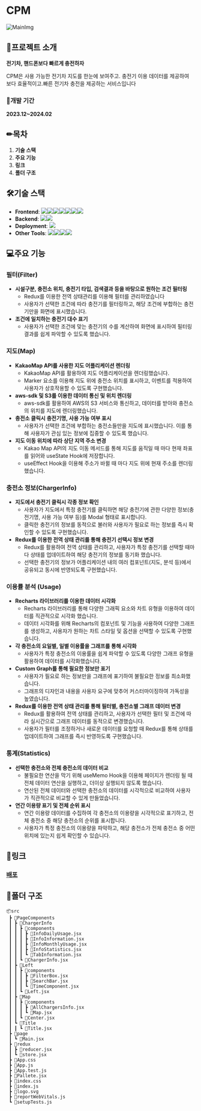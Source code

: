 # CPM
![MainImg](https://github.com/KingGyeongHoo/cpm/assets/117385050/560145ab-d92a-46a8-91cc-a2d43afc66c0](https://github.com/KingGyeongHoo/cpm/blob/main/public/cpm.png?raw=true)
)

## 📃프로젝트 소개

**전기차, 핸드폰보다 빠르게 충전하자**

CPM은 사용 가능한 전기차 지도를 한눈에 보여주고. 충전기 이용 데이터를 제공하여 보다 효율적이고.빠른 전기차 충전을 제공하는 서비스입니다

### 📆개발 기간
**2023.12~2024.02**

## ✏목차
1. **기술 스택**
2. **주요 기능**
3. **링크**
4. **폴더 구조**

## 🛠기술 스택
- **Frontend**: <img src="https://img.shields.io/badge/javascript-F7DF1E?style=for-the-badge&logo=javascript&logoColor=white"><img src="https://img.shields.io/badge/html5-E34F26?style=for-the-badge&logo=html5&logoColor=white"><img src="https://img.shields.io/badge/css-1572B6?style=for-the-badge&logo=css3&logoColor=white"><img src="https://img.shields.io/badge/react-61DAFB?style=for-the-badge&logo=react&logoColor=black"><img src="https://img.shields.io/badge/Styledcomponents-DB7093?style=for-the-badge&logo=styledcomponents&logoColor=white"><img src="https://img.shields.io/badge/redux-764ABC?style=for-the-badge&logo=redux&logoColor=white"><img src="https://img.shields.io/badge/axios-5A29E4?style=for-the-badge&logo=axios&logoColor=white">
- **Backend**:  <img src="https://img.shields.io/badge/amazonaws-232F3E?style=for-the-badge&logo=amazonaws&logoColor=white"><img src="https://img.shields.io/badge/amazons3-569A31?style=for-the-badge&logo=amazons3&logoColor=white">
- **Deployment**: <img src="https://img.shields.io/badge/netlify-00C7B7?style=for-the-badge&logo=netlify&logoColor=white">
- **Other Tools**: <img src="https://img.shields.io/badge/git-F05032?style=for-the-badge&logo=git&logoColor=white"><img src="https://img.shields.io/badge/github-181717?style=for-the-badge&logo=github&logoColor=white"><img src="https://img.shields.io/badge/figma-F24E1E?style=for-the-badge&logo=figma&logoColor=white"><img src="https://img.shields.io/badge/photoshop-31A8FF?style=for-the-badge&logo=adobephotoshop&logoColor=white">

## 💻주요 기능

### 필터(Filter)
- **시설구분, 충전소 위치, 충전기 타입, 검색결과 등을 바탕으로 원하는 조건 필터링**
  - Redux를 이용한 전역 상태관리를 이용해 필터를 관리하였습니다
  - 사용자가 선택한 조건에 따라 충전기를 필터링하고, 해당 조건에 부합하는 충전기만을 화면에 표시했습니다.
- **조건에 일치하는 충전기 대수 표기**
  - 사용자가 선택한 조건에 맞는 충전기의 수를 계산하여 화면에 표시하여 필터링 결과를 쉽게 파악할 수 있도록 했습니다.

### 지도(Map)
- **KakaoMap API를 사용한 지도 어플리케이션 렌더링**
  - KakaoMap API를 활용하여 지도 어플리케이션을 렌더링했습니다.
  - Marker 요소를 이용해 지도 위에 충전소 위치를 표시하고, 이벤트를 적용하여 사용자가 상호작용할 수 있도록 구현했습니다.
- **aws-sdk 및 S3를 이용한 데이터 통신 및 위치 렌더링**
  - aws-sdk를 활용하여 AWS의 S3 서비스와 통신하고, 데이터를 받아와 충전소의 위치를 지도에 렌더링했습니다.
- **충전소 클릭시 충전기명, 사용 가능 여부 표시**
  - 사용자가 선택한 조건에 부합하는 충전소들만을 지도에 표시했습니다. 이를 통해 사용자가 관심 있는 정보에 집중할 수 있도록 했습니다.
- **지도 이동 위치에 따라 상단 지역 주소 변경**
  - Kakao Map API의 지도 이동 메서드를 통해 지도를 움직일 때 마다 현재 좌표를 읽어와 useState Hook에 저장합니다.
  - useEffect Hook을 이용해 주소가 바뀔 때 마다 지도 위에 현재 주소를 렌더링 했습니다.

### 충전소 정보(ChargerInfo)
- **지도에서 충전기 클릭시 각종 정보 확인**
  - 사용자가 지도에서 특정 충전기를 클릭하면 해당 충전기에 관한 다양한 정보(충전기명, 사용 가능 여부 등)를 Modal 형태로 표시합니다.
  - 클릭한 충전기의 정보를 동적으로 불러와 사용자가 필요로 하는 정보를 즉시 확인할 수 있도록 구현했습니다.
- **Redux를 이용한 전역 상태 관리를 통해 충전기 선택시 정보 변경**
  - Redux를 활용하여 전역 상태를 관리하고, 사용자가 특정 충전기를 선택할 때마다 상태를 업데이트하여 해당 충전기의 정보를 동기화 했습니다.
  - 선택한 충전기의 정보가 어플리케이션 내의 여러 컴포넌트(지도, 분석 등)에서 공유되고 동시에 반영되도록 구현했습니다.

### 이용률 분석 (Usage)
- **Recharts 라이브러리를 이용한 데이터 시각화**
  - Recharts 라이브러리를 통해 다양한 그래픽 요소와 차트 유형을 이용하여 데이터를 직관적으로 시각화 했습니다.
  - 데이터 시각화를 위해 Recharts의 컴포넌트 및 기능을 사용하여 다양한 그래프를 생성하고, 사용자가 원하는 차트 스타일 및 옵션을 선택할 수 있도록 구현했습니다.
- **각 충전소의 요일별, 일별 이용률을 그래프를 통해 시각화**
  - 사용자가 특정 충전소의 이용률을 쉽게 파악할 수 있도록 다양한 그래프 유형을 활용하여 데이터를 시각화했습니다.
- **Custom Graph를 통해 필요한 정보만 표기**
  - 사용자가 필요로 하는 정보만을 그래프에 표기하여 불필요한 정보를 최소화했습니다.
  - 그래프의 디자인과 내용을 사용자 요구에 맞추어 커스터마이징하여 가독성을 높였습니다.
- **Redux를 이용한 전역 상태 관리를 통해 필터별, 충전소별 그래프 데이터 변경**
  - Redux를 활용하여 전역 상태를 관리하고, 사용자가 선택한 필터 및 조건에 따라 실시간으로 그래프 데이터를 동적으로 변경했습니다.
  - 사용자가 필터를 조정하거나 새로운 데이터를 요청할 때 Redux를 통해 상태를 업데이트하여 그래프를 즉시 반영하도록 구현했습니다.

### 통계(Statistics)
- **선택한 충전소와 전체 충전소의 데이터 비교**
  - 불필요한 연산을 막기 위해 useMemo Hook을 이용해 페이지가 렌더링 될 때 전체 데이터 연산을 실행하고, 더이상 실행되지 않도록 했습니다.
  - 연산된 전체 데이터와 선택한 충전소의 데이터를 시각적으로 비교하여 사용자가 직관적으로 비교할 수 있게 만들었습니다.
- **연간 이용량 표기 및 전체 순위 표시**
  - 연간 이용량 데이터를 수집하여 각 충전소의 이용량을 시각적으로 표기하고, 전체 충전소 중 해당 충전소의 순위를 표시합니다.
  - 사용자가 특정 충전소의 이용량을 파악하고, 해당 충전소가 전체 충전소 중 어떤 위치에 있는지 쉽게 확인할 수 있습니다.

## 📎링크
### [배포](https://cpm-map.netlify.app/)

## 📁폴더 구조
```
📦src
 ┣ 📂PageComponents
 ┃ ┣ 📂ChargerInfo
 ┃ ┃ ┣ 📂components
 ┃ ┃ ┃ ┣ 📜InfoDailyUsage.jsx
 ┃ ┃ ┃ ┣ 📜InfoInformation.jsx
 ┃ ┃ ┃ ┣ 📜InfoMonthlyUsage.jsx
 ┃ ┃ ┃ ┣ 📜InfoStatistics.jsx
 ┃ ┃ ┃ ┗ 📜TabInformation.jsx
 ┃ ┃ ┗ 📜ChargerInfo.jsx
 ┃ ┣ 📂Left
 ┃ ┃ ┣ 📂components
 ┃ ┃ ┃ ┣ 📜FilterBox.jsx
 ┃ ┃ ┃ ┣ 📜SearchBar.jsx
 ┃ ┃ ┃ ┗ 📜TimeComponent.jsx
 ┃ ┃ ┗ 📜Left.jsx
 ┃ ┣ 📂Map
 ┃ ┃ ┣ 📂components
 ┃ ┃ ┃ ┣ 📜AllChargersInfo.jsx
 ┃ ┃ ┃ ┗ 📜Map.jsx
 ┃ ┃ ┗ 📜Center.jsx
 ┃ ┗ 📂Title
 ┃ ┃ ┗ 📜Title.jsx
 ┣ 📂page
 ┃ ┗ 📜Main.jsx
 ┣ 📂redux
 ┃ ┣ 📜reducer.jsx
 ┃ ┗ 📜store.jsx
 ┣ 📜App.css
 ┣ 📜App.js
 ┣ 📜App.test.js
 ┣ 📜Pallete.jsx
 ┣ 📜index.css
 ┣ 📜index.js
 ┣ 📜logo.svg
 ┣ 📜reportWebVitals.js
 ┗ 📜setupTests.js
  ```
